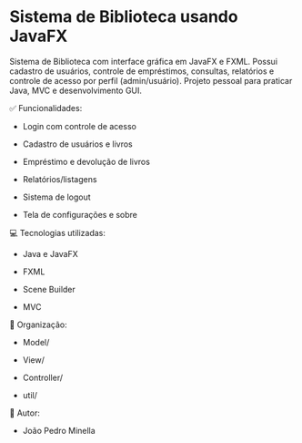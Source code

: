 # Sistema de Biblioteca usando JavaFX

Sistema de Biblioteca com interface gráfica em JavaFX e FXML. Possui cadastro de usuários, controle de empréstimos, consultas, relatórios e controle de acesso por perfil (admin/usuário). Projeto pessoal para praticar Java, MVC e desenvolvimento GUI.

✅ Funcionalidades:

 - Login com controle de acesso

 - Cadastro de usuários e livros

 - Empréstimo e devolução de livros

 - Relatórios/listagens

 - Sistema de logout

 - Tela de configurações e sobre

💻 Tecnologias utilizadas:

 - Java e JavaFX

 - FXML

 - Scene Builder

 - MVC

📂 Organização:

 - Model/

 - View/

 - Controller/

 - util/

👤 Autor:

 - João Pedro Minella


